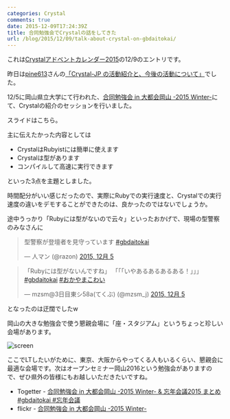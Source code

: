 ```yaml
---
categories: Crystal
comments: true
date: 2015-12-09T17:24:39Z
title: 合同勉強会でCrystalの話をしてきた
url: /blog/2015/12/09/talk-about-crystal-on-gbdaitokai/
---
```


これは[Crystalアドベントカレンダー2015](http://www.adventar.org/calendars/800)の12/9のエントリです。

昨日は[pine613](https://twitter.com/pine613)さんの[「Crystal-JP の活動紹介と、今後の活動について」](https://gist.github.com/pine613/0e07a92660666508fc72)でした。

12/5に岡山県立大学にて行われた、[合同勉強会 in 大都会岡山 -2015 Winter-](https://gbdaitokai.doorkeeper.jp/events/31149)にて、Crystalの紹介のセッションを行いました。

スライドはこちら。

<script async class="speakerdeck-embed" data-id="964ceffc800542a8ae57ba44ca3c4d82" data-ratio="1.33333333333333" src="//speakerdeck.com/assets/embed.js"></script>

主に伝えたかった内容としては

- CrystalはRubyistには簡単に使えます
- Crystalは型があります
- コンパイルして高速に実行できます

といった3点を主題としました。

時間配分がいい感じだったので、実際にRubyでの実行速度と、Crystalでの実行速度の違いをデモすることができたのは、良かったのではないでしょうか。

途中うっかり「Rubyには型がないので云々」といったおかげで、現場の型警察のみなさんに

<blockquote class="twitter-tweet" lang="ja"><p lang="ja" dir="ltr">型警察が登壇者を見守っています <a href="https://twitter.com/hashtag/gbdaitokai?src=hash">#gbdaitokai</a></p>&mdash; 人マン (@razon) <a href="https://twitter.com/razon/status/672989595659710464">2015, 12月 5</a></blockquote>
<script async src="//platform.twitter.com/widgets.js" charset="utf-8"></script>

<blockquote class="twitter-tweet" lang="ja"><p lang="ja" dir="ltr">「Rubyには型がないんですね」&#10;「「「いやあるあるあるある！」」」&#10;<a href="https://twitter.com/hashtag/gbdaitokai?src=hash">#gbdaitokai</a> <a href="https://twitter.com/hashtag/%E3%81%8A%E3%81%8B%E3%82%84%E3%81%BE%E3%81%93%E3%82%8F%E3%81%84?src=hash">#おかやまこわい</a></p>&mdash; mzsm@3日目東シ58a(てくぶ) (@mzsm_j) <a href="https://twitter.com/mzsm_j/status/672989634536673280">2015, 12月 5</a></blockquote>
<script async src="//platform.twitter.com/widgets.js" charset="utf-8"></script>

となったのは迂闊でしたw

岡山の大きな勉強会で使う懇親会場に「座・スタジアム」というちょっと珍しい会場があります。

![screen](/images/20151209/gbdaitokai.jpg)

ここでLTしたいがために、東京、大阪からやってくる人もいるくらい、懇親会に最適な会場です。次はオープンセミナー岡山2016という勉強会がありますので、ぜひ県外の皆様にもお越しいただきたいですね。

- Togetter - [合同勉強会 in 大都会岡山 -2015 Winter- & 忘年会議2015 まとめ #gbdaitokai #忘年会議](http://togetter.com/li/908723)
- flickr - [合同勉強会 in 大都会岡山 -2015 Winter-](https://www.flickr.com/photos/zephiransas/albums/72157659745544384)
